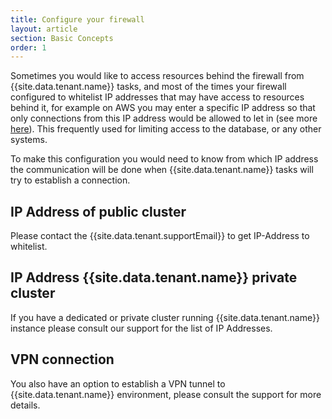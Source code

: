```yaml
---
title: Configure your firewall
layout: article
section: Basic Concepts
order: 1
---
```


Sometimes you would like to access resources behind the firewall from {{site.data.tenant.name}} tasks, and most of the times your firewall configured to whitelist IP addresses that may have access to resources behind it, for example on AWS you may enter a specific IP address so that only connections from this IP address would be allowed to let in (see more [here](https://docs.aws.amazon.com/AWSEC2/latest/UserGuide/authorizing-access-to-an-instance.html)). This frequently used for limiting access to the database, or any other systems.

To make this configuration you would need to know from which IP address the communication will be done when {{site.data.tenant.name}} tasks will try to establish a connection.

## IP Address of public cluster

Please contact the {{site.data.tenant.supportEmail}} to get IP-Address to whitelist.

## IP Address {{site.data.tenant.name}} private cluster

If you have a dedicated or private cluster running {{site.data.tenant.name}} instance please consult our support for the list of IP Addresses.

## VPN connection

You also have an option to establish a VPN tunnel to {{site.data.tenant.name}} environment, please consult the support for more details.
